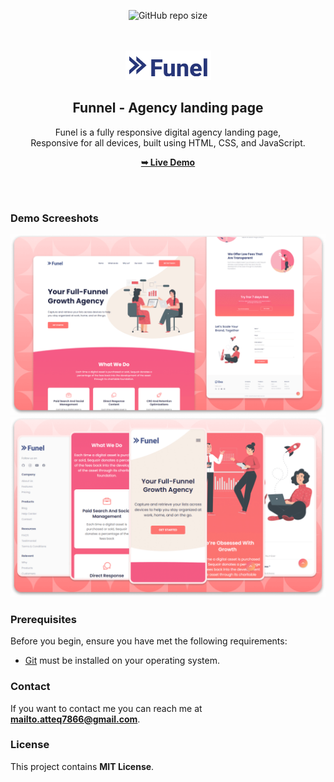 <div align="center">
  
  ![GitHub repo size](https://img.shields.io/github/repo-size/codewithsadee/funel-agency_landing_page)

  <br />
  <br />
  
  <img src="./readme-images/project-logo.png" />

  <h2 align="center">Funnel - Agency landing page</h2>

  Funel is a fully responsive digital agency landing page, <br />Responsive for all devices, built using HTML, CSS, and JavaScript.

  <a href="https://funnel-agency-landing-page.netlify.app//"><strong>➥ Live Demo</strong></a>

</div>

<br />
<br />

### Demo Screeshots

![Funel Desktop Demo](./readme-images/desktop.png "Desktop Demo")
![Funel Mobile Demo](./readme-images/mobile.png "Mobile Demo")

### Prerequisites

Before you begin, ensure you have met the following requirements:

* [Git](https://git-scm.com/downloads "Download Git") must be installed on your operating system.


### Contact

If you want to contact me you can reach me at **mailto.atteq7866@gmail.com**.

### License

This project contains **MIT License**.
